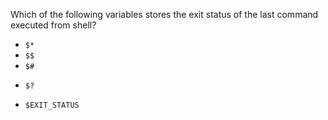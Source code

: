 Which of the following variables stores the exit status of the last command executed from shell?
* `$*`
* `$$`
* `$#`
+ `$?`
* `$EXIT_STATUS`
